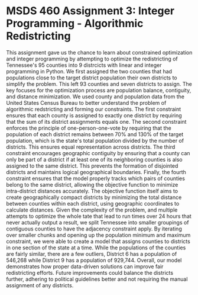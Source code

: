 # MSDS 460 Assignment 3: Integer Programming - Algorithmic Redistricting

This assignment gave us the chance to learn about constrained optimization and integer programming by attempting to optimize the redistricting of Tennessee's 95 counties into 9 distrcicts with linear and integer programming in Python. We first assigned the two counties that had populations close to the target district population their own districts to simplify the problem. This left 93 counties and seven districts to assign. The key focuses for the optimization process are population balance, contiguity, and distance minimization. We used county and population data from the United States Census Bureau to better understand the problem of algorithmic redstricting and forming our constraints. The first constraint ensures that each county is assigned to exactly one district by requiring that the sum of its district assignments equals one. The second constraint enforces the principle of one-person-one-vote by requiring that the population of each district remains between 70% and 130% of the target population, which is the state's total population divided by the number of districts. This ensures equal representation across districts. The third constraint encourages geographic contiguity by ensuring that a county can only be part of a district if at least one of its neighboring counties is also assigned to the same district. This prevents the formation of disjointed districts and maintains logical geographical boundaries. Finally, the fourth constraint ensures that the model properly tracks which pairs of counties belong to the same district, allowing the objective function to minimize intra-district distances accurately. The objective function itself aims to create geographically compact districts by minimizing the total distance between counties within each district, using geographic coordinates to calculate distances. Given the complexity of the problem, and multiple attempts to optimize the whole tate that lead to run times over 24 hours that never actually output a result, we split Tennessee into smaller groupings of contiguous counties to have the adjacency constraint apply. By iterating over smaller chunks and opening up the population minimum and maximum constraint, we were able to create a model that assigns counties to districts in one section of the state at a time. While the populations of the counties are fairly similar, there are a few outliers, District 6 has a population of 546,268 while District 9 has a population of 929,744. Overall, our model demonstrates how proper data-driven solutions can improve fair redistricting efforts. Future improvements could balance the districts further, adhering to political guidelines better and not requiring the manual assignment of any districts.



